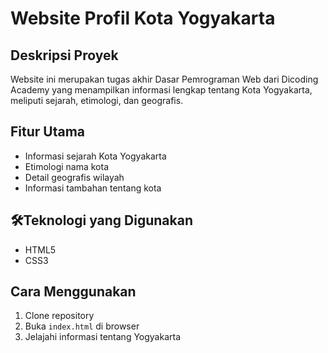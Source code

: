 # Website Profil Kota Yogyakarta

## Deskripsi Proyek
Website ini merupakan tugas akhir Dasar Pemrograman Web dari Dicoding Academy yang menampilkan informasi lengkap tentang Kota Yogyakarta, meliputi sejarah, etimologi, dan geografis.

## Fitur Utama
- Informasi sejarah Kota Yogyakarta
- Etimologi nama kota
- Detail geografis wilayah
- Informasi tambahan tentang kota

## 🛠Teknologi yang Digunakan
- HTML5
- CSS3

## Cara Menggunakan
1. Clone repository
2. Buka `index.html` di browser
3. Jelajahi informasi tentang Yogyakarta
